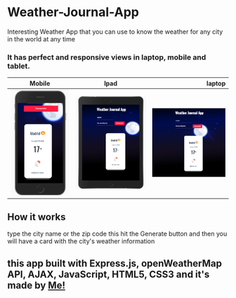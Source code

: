 # Weather-Journal-App
Interesting Weather App that you can use to know the weather for any city in the world at any time
### It has perfect and responsive views in laptop, mobile and tablet.
| Mobile        | Ipad           | laptop  |
| ------------- |:-------------:| -----:|
|![](https://github.com/zainabelsayed/Weather-Journal-App/blob/master/website/images/mobile.png)|![](https://github.com/zainabelsayed/Weather-Journal-App/blob/master/website/images/ipad.png)|![](https://github.com/zainabelsayed/Weather-Journal-App/blob/master/website/images/laptop.png)
## How it works
type the city name or the zip code this hit the Generate button and then you will have a card with the city's weather information
## this app built with Express.js, openWeatherMap API, AJAX, JavaScript, HTML5, CSS3 and it's made by <a href="https://www.linkedin.com/in/zainab-elsayed-24858016b/">Me!</a>

